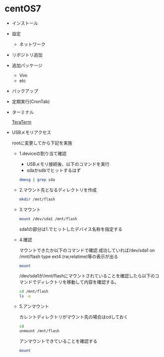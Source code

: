 # centOS7

* インストール
* 設定
  * ネットワーク
* リポジトリ追加
* 追加パッケージ
  * Vim
  * etc
* バックアップ
* 定期実行\(CronTab\)
* ターミナル

  [TeraTerm](https://1drv.ms/u/s!AtZZJevIaEATkxVBUel3Nn1-wStN?e=CIfTLm)

* USBメモリアクセス

  rootに変更してから下記を実施

  * 1.deviceの割り当て確認

    * USBメモリ接続後、以下のコマンドを実行
    * sdaかsdbでヒットするはず

    ```bash
    dmesg | grep sda
    ```

  * 2.マウント先となるディレクトリを作成

    ```bash
    mkdir /mnt/flash
    ```

  * 3.マウント

    ```bash
    mount /dev/sda1 /mnt/flash
    ```

    sda1の部分は1.でヒットしたデバイス名称を指定する

  * 4.確認

    マウントできたか以下のコマンドで確認 成功していれば/dev/sda1 on /mnt/flash type ext4 \(rw,relatime\)等の表示が出る

    ```bash
    mount
    ```

    /dev/sda1が/mnt/flashにマウントされていることを確認したら以下のコマンドでディレクトリを移動して内容を確認する。

    ```bash
    cd /mnt/flash
    ls -a
    ```

  * 5.アンマウント

    カレントディレクトリがマウント先の場合はcdしておく

    ```bash
    cd
    unmount /mnt/flash
    ```

    アンマウントできていることを確認する

    ```bash
    mount
    ```

